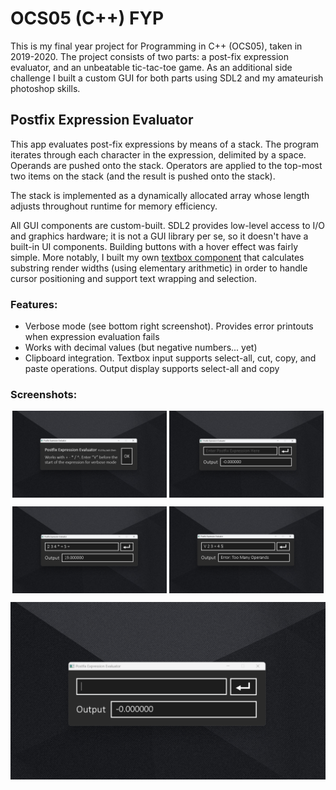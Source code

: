 # OCS05 (C++) FYP

This is my final year project for Programming in C++ (OCS05), taken in 2019-2020. The project consists of two parts: a post-fix expression evaluator, and an unbeatable tic-tac-toe game. As an additional side challenge I built a custom GUI for both parts using SDL2 and my amateurish photoshop skills. 


## Postfix Expression Evaluator

This app evaluates post-fix expressions by means of a stack. The program iterates through each character in the expression, delimited by a space. Operands are pushed onto the stack. Operators are applied to the top-most two items on the stack (and the result is pushed onto the stack). 

The stack is implemented as a dynamically allocated array whose length adjusts throughout runtime for memory efficiency.

All GUI components are custom-built. SDL2 provides low-level access to I/O and graphics hardware; it is not a GUI library per se, so it doesn't have a built-in UI components. Building buttons with a hover effect was fairly simple. More notably, I built my own [textbox component](https://github.com/iamjackchen/OCS05-FYP/blob/main/PostFixProj/src/gui/inputTextboxHandler.hpp) that calculates substring render widths (using elementary arithmetic) in order to handle cursor positioning and support text wrapping and selection.


### Features:
* Verbose mode (see bottom right screenshot). Provides error printouts when expression evaluation fails
* Works with decimal values (but negative numbers... yet)
* Clipboard integration. Textbox input supports select-all, cut, copy, and paste operations. Output display supports select-all and copy

### Screenshots:
<p align="center">
  <img align="center" src="https://raw.githubusercontent.com/iamjackchen/OCS05-FYP/main/PostFixProj/Screenshots/StartPage.png" width="49%" />
  <img align="center"  src="https://raw.githubusercontent.com/iamjackchen/OCS05-FYP/main/PostFixProj/Screenshots/MainPage.png" width="49%" /> 
</p>

<p align="center">
  <img align="center" src="https://raw.githubusercontent.com/iamjackchen/OCS05-FYP/main/PostFixProj/Screenshots/NormalOperation.png" width="49%" />
  <img  align="center"  src="https://raw.githubusercontent.com/iamjackchen/OCS05-FYP/main/PostFixProj/Screenshots/Verbose.png" width="49%" /> 
</p>

![](https://raw.githubusercontent.com/iamjackchen/OCS05-FYP/main/PostFixProj/Screenshots/InputTextbox.gif)


  
